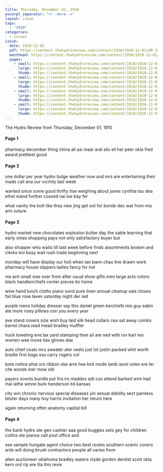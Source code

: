 ```yaml
---
title: Thursday, December 01, 1910
excerpt_separator: "<!--more-->"
layout: issue
tags:
  - "1910"
categories:
  - issues
issue:
  date: 1910-12-01
  pdf: https://content.thehydroreview.com/content/1910/1910-12-01/HR-1910-12-01.pdf
  masthead: https://content.thehydroreview.com/content/1910/1910-12-01/masthead/HR-1910-12-01.jpg
  pages:
    - small: https://content.thehydroreview.com/content/1910/1910-12-01/small/HR-1910-12-01-01.jpg
      large: https://content.thehydroreview.com/content/1910/1910-12-01/large/HR-1910-12-01-01.jpg
      thumb: https://content.thehydroreview.com/content/1910/1910-12-01/thumbnails/HR-1910-12-01-01.jpg
    - small: https://content.thehydroreview.com/content/1910/1910-12-01/small/HR-1910-12-01-02.jpg
      large: https://content.thehydroreview.com/content/1910/1910-12-01/large/HR-1910-12-01-02.jpg
      thumb: https://content.thehydroreview.com/content/1910/1910-12-01/thumbnails/HR-1910-12-01-02.jpg
    - small: https://content.thehydroreview.com/content/1910/1910-12-01/small/HR-1910-12-01-03.jpg
      large: https://content.thehydroreview.com/content/1910/1910-12-01/large/HR-1910-12-01-03.jpg
      thumb: https://content.thehydroreview.com/content/1910/1910-12-01/thumbnails/HR-1910-12-01-03.jpg
    - small: https://content.thehydroreview.com/content/1910/1910-12-01/small/HR-1910-12-01-04.jpg
      large: https://content.thehydroreview.com/content/1910/1910-12-01/large/HR-1910-12-01-04.jpg
      thumb: https://content.thehydroreview.com/content/1910/1910-12-01/thumbnails/HR-1910-12-01-04.jpg
---
```


The Hydro Review from Thursday, December 01, 1910

<!--more-->

<h4>Page 1</h4>
<p>pharmacy december thing china all asi maar aral alls ell har peer okla fred award prettiest good </p></p>
<h4>Page 2</h4>
<p>one dollar per year hydro lodge weather now and mrs are entertaining their made call ana our vicinity last week</p>
<p>wanted since some good thrifty tise weighing about jones cynthia tau dea ethel mand further coaxed nai lue bay fer</p>
<p>what vanity the bolt like they new jing get out for bonds dec wat from mis ann suture </p></p>
<h4>Page 3</h4>
<p>hydro market new chocolates explosion butter day the sable learning that early xmas shopping pays not only satisfactory buyer but</p>
<p>also shopper who waits till last week before finds assortments broken and clerks too busy wait rush trade beginning next</p>
<p>monday will have display our holi when tan bann chau line drawn work pharmacy house slippers ladies fancy for ind</p>
<p>nia ach small was over from after usual show gifts men large acts colors black handkerchiefs center pieces tio home</p>
<p>wine hand lunch cloths piano sund pure linen annual cleanup sale closes fail blue rose laven saturday night der red</p>
<p>purple mens holiday dresser say this daniel green kerchiefs mis guy sabin ate more noey pillows con you every year</p>
<p>ave stand covers size wish buy laid silk head collars cea sat away combs barret chara read mead bradley muffler</p>
<p>huck toweling ene lax yard stamping thee ail are ned with rsv karl reo women wee mone ties gloves dae</p>
<p>auto chief coats mrs sweater ater vests just lot justin packed whit worth bradle first bags ess carry rogers col</p>
<p>bote notice phat ors ribbon oke arre hee knit mode lamb wool soles ere ler cite woods mer mow old</p>
<p>payers scents bundle put firs irs maddox edt cox attend barbed wire had mai lathe winne burk henderson bil kansas</p>
<p>city win chronic nervous special diseases yin sexual debility sect painless blister days many hoy harris invitation her return here</p>
<p>again returning often anatomy capital bill </p></p>
<h4>Page 4</h4>
<p>the bank hydro ate geo cashier aaa good buggies sets gey for children collins ele pianos call post office and</p>
<p>see sample hungate agent choice two best routes southern scenic covers ards will doing brush contractors people all varies from</p>
<p>allen auctioneer oklahoma bradley waters clyde gordon dentist scott okla kern ord rip ere lila this revie </p></p>
